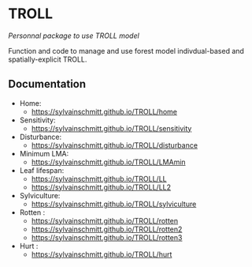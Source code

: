 
<!-- README.md is generated from README.Rmd. Please edit that file -->
TROLL
=====

*Personnal package to use TROLL model*

Function and code to manage and use forest model indivdual-based and spatially-explicit TROLL.

Documentation
-------------

-   Home:
    -   <https://sylvainschmitt.github.io/TROLL/home>
-   Sensitivity:
    -   <https://sylvainschmitt.github.io/TROLL/sensitivity>
-   Disturbance:
    -   <https://sylvainschmitt.github.io/TROLL/disturbance>
-   Minimum LMA:
    -   <https://sylvainschmitt.github.io/TROLL/LMAmin>
-   Leaf lifespan:
    -   <https://sylvainschmitt.github.io/TROLL/LL>
    -   <https://sylvainschmitt.github.io/TROLL/LL2>
-   Sylviculture:
    -   <https://sylvainschmitt.github.io/TROLL/sylviculture>
-   Rotten :
    -   <https://sylvainschmitt.github.io/TROLL/rotten>
    -   <https://sylvainschmitt.github.io/TROLL/rotten2>
    -   <https://sylvainschmitt.github.io/TROLL/rotten3>
-   Hurt :
    -   <https://sylvainschmitt.github.io/TROLL/hurt>
